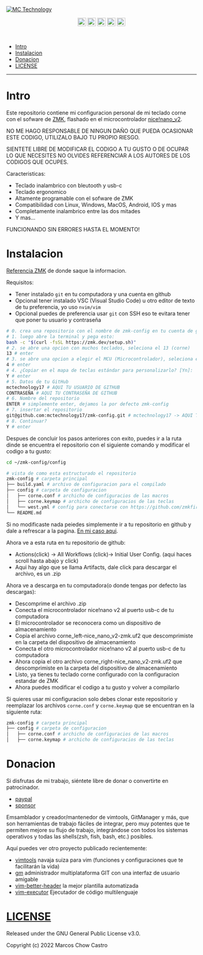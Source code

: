 [![MC Technology](https://github.com/mctechnology17/mctechnology17/blob/main/src/mctechnology_extendido.GIF)](https://www.youtube.com/channel/UC_mYh5PYPHBJ5YYUj8AIkcw)

<div align="center">

  [<img align="center" alt="MC Technology | YouTube" width="22px" src="https://github.com/mctechnology17/mctechnology17/blob/main/src/youtube.png" />][youtube]
  [<img align="center" alt="@mctechnology17 | Twitter" width="22px" src="https://github.com/mctechnology17/mctechnology17/blob/main/src/twitter.png" />][twitter]
  [<img align="center" alt="@mctechnology17 | Instagram" width="22px" src="https://github.com/mctechnology17/mctechnology17/blob/main/src/instagram.png" />][instagram]
  [<img align="center" alt="MC Technology17 | Facebook" width="22px" src="https://github.com/mctechnology17/mctechnology17/blob/main/src/facebook.png" />][facebook]
  [<img align="center" alt="@mctechnology17 | Reddit" width="22px" src="https://github.com/mctechnology17/mctechnology17/blob/main/src/reddit.png" />][reddit]

</div>
<br>


- [Intro](#Intro)
- [Instalacion](#Instalacion)
- [Donacion](#Donacion)
- [LICENSE](#LICENSE)

----

# Intro
Este repositorio contiene mi configuracion personal de mi teclado corne con el sofware de [ZMK](https://zmk.dev/docs),
flashado en el microcontrolador [nice!nano_v2](https://nicekeyboards.com/nice-nano).

NO ME HAGO RESPONSABLE DE NINGUN DAÑO QUE PUEDA OCASIONAR ESTE CODIGO, UTILIZALO
BAJO TU PROPIO RIESGO.

SIENTETE LIBRE DE MODIFICAR EL CODIGO A TU GUSTO O DE OCUPAR LO QUE NECESITES
NO OLVIDES REFERENCIAR A LOS AUTORES DE LOS CODIGOS QUE OCUPES.

Caracteristicas:
 - Teclado inalambrico con bleutooth y usb-c
 - Teclado ergonomico
 - Altamente programable con el sofware de ZMK
 - Compatibilidad con Linux, Windows, MacOS, Android, IOS y mas
 - Completamente inalambrico entre las dos mitades
 - Y mas...

FUNCIONANDO SIN ERRORES HASTA EL MOMENTO!

# Instalacion
[Referencia ZMK](https://zmk.dev/docs/user-setup) de donde saque la informacion.

Requisitos:
 - Tener instalado `git` en tu computadora y una cuenta en github
 - Opcional tener instalado VSC (Visual Studio Code)
   u otro editor de texto de tu preferencia, yo uso `nvim/vim`
 - Opcional puedes de preferencia usar `git` con SSH
   eso te evitara tener que poner tu usuario y contraseña

```bash
# 0. crea una repositorio con el nombre de zmk-config en tu cuenta de github
# 1. luego abre la terminal y pega esto:
bash -c "$(curl -fsSL https://zmk.dev/setup.sh)"
# 2. se abre una opcion con muchos teclados, seleciona el 13 (corne)
13 # enter
# 3. se abre una opcion a elegir el MCU (Microcontrolador), seleciona el 4 (nice!nano v2)
4 # enter
# 4. ¿Copiar en el mapa de teclas estándar para personalizarlo? [Yn]:
Y # enter
# 5. Datos de tu GitHub
mctechnology17 # AQUI TU USUARIO DE GITHUB
CONTRASEÑA # AQUI TU CONTRASEÑA DE GITHUB
# 6. Nombre del repositorio
ENTER # simplemente enter, dejamos la por defecto zmk-config
# 7. insertar el repositorio
git@github.com:mctechnology17/zmk-config.git # mctechnology17 -> AQUI TU USUARIO DE GITHUB
# 8. Continuar?
Y # enter
```
Despues de concluir los pasos anteriores con exito, puedes ir a la ruta dinde se encuentra el repositorio
con el siguiente comando y modificar el codigo a tu gusto:
```bash
cd ~/zmk-config/config

# vista de como esta estructurado el repositorio
zmk-config # carpeta principal
├── build.yaml # archivo de configuracion para el compilado
├── config # carpeta de configuracion
│   ├── corne.conf # archicho de configuracios de las macros
│   ├── corne.keymap # archicho de configuracios de las teclas
│   └── west.yml # config para conectarse con https://github.com/zmkfirmware NO MODIFICAR
└── README.md
```

Si no modificaste nada peiedes simplemente ir a tu repositorio en github y dale a refrescar a la pagina.
[En mi caso aqui](https://github.com/mctechnology17/zmk-config).

Ahora ve a esta ruta en tu repositorio de github:
 - Actions(click) -> All Workflows (click)-> Initial User Config. (aqui haces scroll hasta abajo y click)
 - Aqui hay algo que se llama Artifacts, dale click para descargar el archivo, es un .zip

Ahora ve a descarga en tu computadora(o donde tengas por defecto las descargas):
 - Descomprime el archivo .zip
 - Conecta el microcontrolador nice!nano v2 al puerto usb-c de tu computadora
 - El microcontrolador se reconocera como un dispositivo de almacenamiento
 - Copia el archivo corne_left-nice_nano_v2-zmk.uf2 que descomprimiste en la carpeta del dispositivo de almacenamiento
 - Conecta el otro microcontrolador nice!nano v2 al puerto usb-c de tu computadora
 - Ahora copia el otro archivo corne_right-nice_nano_v2-zmk.uf2 que descomprimiste en la carpeta del dispositivo de almacenamiento
 - Listo, ya tienes tu teclado corne configurado con la configuracion estandar de ZMK
 - Ahora puedes modificar el codigo a tu gusto y volver a compilarlo

Si quieres usar mi configuracion solo debes clonar este repositorio y reemplazar los archivos `corne.conf` y `corne.keymap`
que se encuentran en la siguiente ruta:
```bash
zmk-config # carpeta principal
├── config # carpeta de configuracion
│   ├── corne.conf # archicho de configuracios de las macros
│   ├── corne.keymap # archicho de configuracios de las teclas
```

# Donacion
Si disfrutas de mi trabajo, siéntete libre de donar o convertirte en patrocinador.
- [paypal]
- [sponsor]

Emsamblador y creador/mantenedor de vimtools, GitManager y más,
que son herramientas de trabajo fáciles de integrar, pero muy potentes que te permiten
mejore su flujo de trabajo, integrándose con todos los sistemas operativos y todas las
shells(zsh, fish, bash, etc.) posibles.

Aquí puedes ver otro proyecto publicado recientemente:
- [vimtools] navaja suiza para vim (funciones y configuraciones que te facilitarán la vida)
- [gm] administrador multiplataforma GIT con una interfaz de usuario amigable
- [vim-better-header] la mejor plantilla automatizada
- [vim-executor] Ejecutador de código multilenguaje


# [LICENSE](LICENSE)

Released under the GNU General Public License v3.0.

Copyright (c) 2022 Marcos Chow Castro

[twitter]: https://twitter.com/mctechnology17
[youtube]: https://www.youtube.com/c/mctechnology17
[instagram]: https://www.instagram.com/mctechnology17/
[facebook]: https://m.facebook.com/mctechnology17/
[reddit]:https://www.reddit.com/user/mctechnology17

[vim-executor]: https://github.com/mctechnology17/vim-executor
[vim-better-header]: https://github.com/mctechnology17/vim-better-header
[gm]: https://github.com/mctechnology17/gm
[vimtools]: https://github.com/mctechnology17/vimtools
[jailbreakrepo]: https://mctechnology17.github.io/
[uiglitch]: https://repo.packix.com/package/com.mctechnology.uiglitch/
[uiswitches]: https://repo.packix.com/package/com.mctechnology.uiswitches/
[uibadge]: https://repo.packix.com/package/com.mctechnology.uibadge/
[youtuberepo]: https://github.com/mctechnology17/youtube_repo_mc_technology
[sponsor]: https://github.com/sponsors/mctechnology17
[paypal]: https://www.paypal.me/mctechnology17
[readline]: https://github.com/PowerShell/PSReadLine/blob/master/README.md
